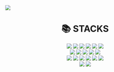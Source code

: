 <img src="https://capsule-render.vercel.app/api?type=transparent&fontColor=ADBAC7&height=300&section=header&text=SanghyunPark&fontSize=60" />

<div align=center><h1>📚 STACKS</h1></div>
<div align="center">
	<img src="https://img.shields.io/badge/Java-007396?style=flat&logo=Java&logoColor=white" />
	<img src="https://img.shields.io/badge/spring-6DB33F?style=flat&logo=spring&logoColor=white">
	<img src="https://img.shields.io/badge/springboot-6DB33F?style=flat&logo=springboot&logoColor=white">
	<img src="https://img.shields.io/badge/oracle-F80000?style=flat&logo=oracle&logoColor=white">
	<img src="https://img.shields.io/badge/mysql-4479A1?style=flat&logo=mysql&logoColor=white">
	<img src="https://img.shields.io/badge/MariaDB-003545?style=flat&logo=MariaDB&logoColor=white">
	<br/>
	<img src="https://img.shields.io/badge/HTML5-E34F26?style=flat&logo=HTML5&logoColor=white" />
	<img src="https://img.shields.io/badge/CSS3-1572B6?style=flat&logo=CSS3&logoColor=white" />
	<img src="https://img.shields.io/badge/vue.js-4FC08D?style=flat&logo=vue.js&logoColor=white">
	<img src="https://img.shields.io/badge/javascript-F7DF1E?style=flat&logo=javascript&logoColor=black">
	<img src="https://img.shields.io/badge/jquery-0769AD?style=flat&logo=jquery&logoColor=white">
	<br/>
	<img src="https://img.shields.io/badge/github-181717?style=flat&logo=github&logoColor=white">
	<img src="https://img.shields.io/badge/Git-F05032?style=flat&logo=Git&logoColor=white">
	<img src="https://img.shields.io/badge/Confluence-172B4D?style=flat&logo=Confluence&logoColor=white">
	<img src="https://img.shields.io/badge/Jira-0052CC?style=flat&logo=Jira&logoColor=white">
	<img src="https://img.shields.io/badge/Redmine-B32024?style=flat&logo=Redmine&logoColor=white">
	<img src="https://img.shields.io/badge/Bitbucket-0052CC?style=flat&logo=Bitbucket&logoColor=white">
	<br/>
	<img src="https://img.shields.io/badge/Jenkins-D24939?style=flat&logo=Jenkins&logoColor=black">
	<img src="https://img.shields.io/badge/linux-FCC624?style=flat&logo=linux&logoColor=black">
	<br/>
</div>

<!--
**cmk051/cmk051** is a ✨ _special_ ✨ repository because its `README.md` (this file) appears on your GitHub profile.

Here are some ideas to get you started:

- 🔭 I’m currently working on ...
- 🌱 I’m currently learning ...
- 👯 I’m looking to collaborate on ...
- 🤔 I’m looking for help with ...
- 💬 Ask me about ...
- 📫 How to reach me: ...
- 😄 Pronouns: ...
- ⚡ Fun fact: ...
-->
